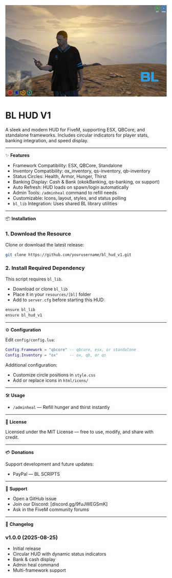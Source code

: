 
![BL HUD Preview](preview.png)

# BL HUD V1

A sleek and modern HUD for FiveM, supporting ESX, QBCore, and standalone frameworks.
Includes circular indicators for player stats, banking integration, and speed display.

---

✨ **Features**

- Framework Compatibility: ESX, QBCore, Standalone
- Inventory Compatibility: ox_inventory, qs-inventory, qb-inventory
- Status Circles: Health, Armor, Hunger, Thirst
- Banking Display: Cash & Bank (okokBanking, qs-banking, ox support)
- Auto Refresh: HUD loads on spawn/login automatically
- Admin Tools: `/adminheal` command to refill needs
- Customizable: Icons, layout, styles, and status polling
- `bl_lib` Integration: Uses shared BL library utilities

---

📦 **Installation**

### 1. Download the Resource

Clone or download the latest release:

```bash
git clone https://github.com/yourusername/bl_hud_v1.git
```

### 2. Install Required Dependency

This script requires `bl_lib`.

- Download or clone `bl_lib`
- Place it in your `resources/[bl]` folder
- Add to `server.cfg` before starting this HUD:

```bash
ensure bl_lib
ensure bl_hud_v1
```

---

⚙️ **Configuration**

Edit `config/config.lua`:

```lua
Config.Framework = "qbcore" -- qbcore, esx, or standalone
Config.Inventory = "ox"     -- ox, qb, or qs
```

Additional configuration:

- Customize circle positions in `style.css`
- Add or replace icons in `html/icons/`

---

🛠️ **Usage**

- `/adminheal` — Refill hunger and thirst instantly

---

📄 **License**

Licensed under the MIT License — free to use, modify, and share with credit.

---

💳 **Donations**

Support development and future updates:

- PayPal — BL SCRIPTS

---

📢 **Support**

- Open a GitHub issue
- Join our Discord: [discord.gg/9fuJWEGSmK]
- Ask in the FiveM community forums

---

📜 **Changelog**

### v1.0.0 (2025-08-25)

- Initial release
- Circular HUD with dynamic status indicators
- Bank & cash display
- Admin heal command
- Multi-framework support
